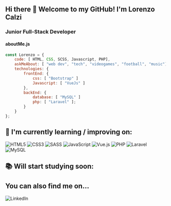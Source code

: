 ## Hi there 👋 Welcome to my GitHub! I'm Lorenzo Calzi

### Junior Full-Stack Developer

#### aboutMe.js
```javascript
const Lorenzo = {
    code: [ HTML, CSS, SCSS, Javascript, PHP],
    askMeAbout: [ "web dev", "tech", "videogames", "football", "music"],
    technologies: {
        frontEnd: {
            css: [ "Bootstrap" ]
            Javascript: [ "VueJs" ]
        },
        backEnd: {
            database: [ "MySQL" ]
            php: [ "Laravel" ];
        }        
    }
};
```

## 📖 I'm currently learning / improving on:

![HTML5](https://img.shields.io/badge/html5-%23E34F26.svg?style=for-the-badge&logo=html5&logoColor=white)
![CSS3](https://img.shields.io/badge/css3-%231572B6.svg?style=for-the-badge&logo=css3&logoColor=white)
![SASS](https://img.shields.io/badge/SASS-hotpink.svg?style=for-the-badge&logo=SASS&logoColor=white)
![JavaScript](https://img.shields.io/badge/javascript-%23323330.svg?style=for-the-badge&logo=javascript&logoColor=%23F7DF1E)
![Vue.js](https://img.shields.io/badge/vuejs-%2335495e.svg?style=for-the-badge&logo=vuedotjs&logoColor=%234FC08D)
![PHP](https://img.shields.io/badge/php-%23777BB4.svg?style=for-the-badge&logo=php&logoColor=white)
![Laravel](https://img.shields.io/badge/laravel-%23FF2D20.svg?style=for-the-badge&logo=laravel&logoColor=white)
![MySQL](https://img.shields.io/badge/mysql-%2300f.svg?style=for-the-badge&logo=mysql&logoColor=white)

## 📚 Will start studying soon:

## You can also find me on...

![LinkedIn](https://img.shields.io/badge/linkedin-%230077B5.svg?style=for-the-badge&logo=linkedin&logoColor=white)





 


